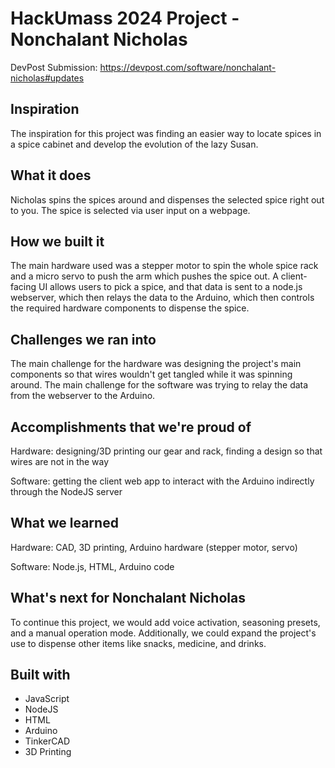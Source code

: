 # HackUmass 2024 Project - Nonchalant Nicholas
DevPost Submission: https://devpost.com/software/nonchalant-nicholas#updates
## Inspiration
The inspiration for this project was finding an easier way to locate spices in a spice cabinet and develop the evolution of the lazy Susan.

## What it does
Nicholas spins the spices around and dispenses the selected spice right out to you. The spice is selected via user input on a webpage.

## How we built it
The main hardware used was a stepper motor to spin the whole spice rack and a micro servo to push the arm which pushes the spice out. A client-facing UI allows users to pick a spice, and that data is sent to a node.js webserver, which then relays the data to the Arduino, which then controls the required hardware components to dispense the spice.

## Challenges we ran into
The main challenge for the hardware was designing the project's main components so that wires wouldn't get tangled while it was spinning around. The main challenge for the software was trying to relay the data from the webserver to the Arduino.

## Accomplishments that we're proud of
Hardware: designing/3D printing our gear and rack, finding a design so that wires are not in the way

Software: getting the client web app to interact with the Arduino indirectly through the NodeJS server

## What we learned
Hardware: CAD, 3D printing, Arduino hardware (stepper motor, servo) 

Software: Node.js, HTML, Arduino code

## What's next for Nonchalant Nicholas
To continue this project, we would add voice activation, seasoning presets, and a manual operation mode. Additionally, we could expand the project's use to dispense other items like snacks, medicine, and drinks.

## Built with
- JavaScript
- NodeJS
- HTML
- Arduino
- TinkerCAD
- 3D Printing
